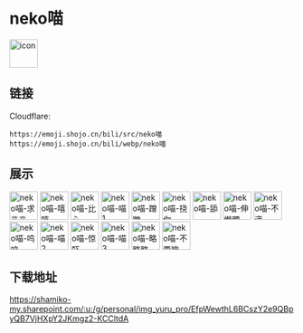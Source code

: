 # neko喵
<img src="https://emoji.shojo.cn/bili/src/neko喵/icon.png" width="50" height="50" alt="icon">

## 链接
Cloudflare:
```
https://emoji.shojo.cn/bili/src/neko喵
https://emoji.shojo.cn/bili/webp/neko喵
```
## 展示
<img src="https://emoji.shojo.cn/bili/src/neko喵/neko喵-求亲亲.png" width="50" height="50" alt="neko喵-求亲亲">
<img src="https://emoji.shojo.cn/bili/src/neko喵/neko喵-嘻嘻.png" width="50" height="50" alt="neko喵-嘻嘻">
<img src="https://emoji.shojo.cn/bili/src/neko喵/neko喵-比心.png" width="50" height="50" alt="neko喵-比心">
<img src="https://emoji.shojo.cn/bili/src/neko喵/neko喵-喵1.png" width="50" height="50" alt="neko喵-喵1">
<img src="https://emoji.shojo.cn/bili/src/neko喵/neko喵-蹭蹭.png" width="50" height="50" alt="neko喵-蹭蹭">
<img src="https://emoji.shojo.cn/bili/src/neko喵/neko喵-挠你.png" width="50" height="50" alt="neko喵-挠你">
<img src="https://emoji.shojo.cn/bili/src/neko喵/neko喵-舔.png" width="50" height="50" alt="neko喵-舔">
<img src="https://emoji.shojo.cn/bili/src/neko喵/neko喵-伸懒腰.png" width="50" height="50" alt="neko喵-伸懒腰">
<img src="https://emoji.shojo.cn/bili/src/neko喵/neko喵-不满.png" width="50" height="50" alt="neko喵-不满">
<img src="https://emoji.shojo.cn/bili/src/neko喵/neko喵-呜呜.png" width="50" height="50" alt="neko喵-呜呜">
<img src="https://emoji.shojo.cn/bili/src/neko喵/neko喵-喵2.png" width="50" height="50" alt="neko喵-喵2">
<img src="https://emoji.shojo.cn/bili/src/neko喵/neko喵-惊吓.png" width="50" height="50" alt="neko喵-惊吓">
<img src="https://emoji.shojo.cn/bili/src/neko喵/neko喵-喵3.png" width="50" height="50" alt="neko喵-喵3">
<img src="https://emoji.shojo.cn/bili/src/neko喵/neko喵-略略略.png" width="50" height="50" alt="neko喵-略略略">
<img src="https://emoji.shojo.cn/bili/src/neko喵/neko喵-不要嘛.png" width="50" height="50" alt="neko喵-不要嘛">

## 下载地址

https://shamiko-my.sharepoint.com/:u:/g/personal/img_yuru_pro/EfpWewthL6BCszY2e9QBpyQB7VjHXpY2JKmgz2-KCCltdA